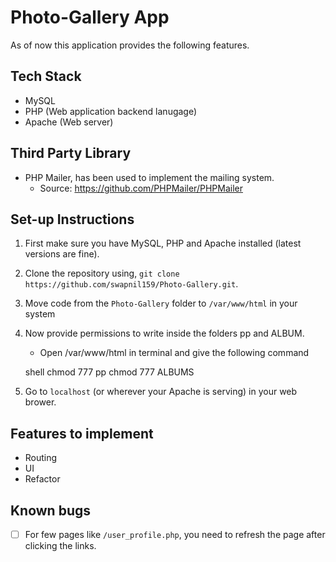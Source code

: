 # Photo-Gallery App

As of now this application provides the following features.

## Tech Stack

- MySQL
- PHP (Web application backend lanugage)
- Apache (Web server)

## Third Party Library

- PHP Mailer, has been used to implement the mailing system.
  - Source: <https://github.com/PHPMailer/PHPMailer>

## Set-up Instructions

1. First make sure you have MySQL, PHP and Apache installed (latest versions
   are fine).

2. Clone the repository using, `git clone https://github.com/swapnil159/Photo-Gallery.git`.
3. Move code from the `Photo-Gallery` folder to `/var/www/html` in your system

4. Now provide permissions to write inside the folders pp and ALBUM.

   - Open /var/www/html in terminal and give the following command

   shell
   chmod 777 pp
   chmod 777 ALBUMS
   

5. Go to `localhost` (or wherever your Apache is serving) in your web brower.

## Features to implement

- Routing
- UI
- Refactor

## Known bugs

- [ ] For few pages like `/user_profile.php`, you need to refresh the page after clicking the links.
